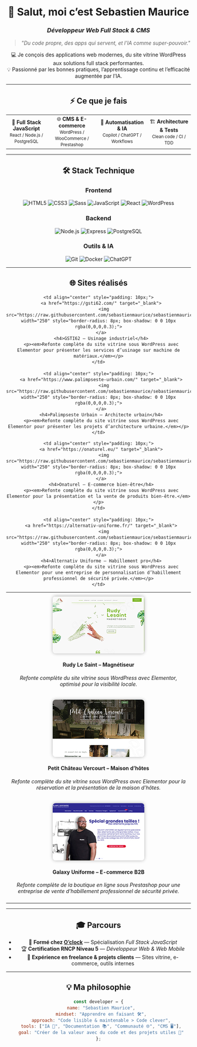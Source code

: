 <!-- 💻 Profil GitHub Pro - Sebastien Maurice -->
<!-- Inspiré du parcours O'clock / RNCP 37674 -->

<div align="center">

# 👋 Salut, moi c’est **Sebastien Maurice**
### *Développeur Web Full Stack & CMS*

> *"Du code propre, des apps qui servent, et l’IA comme super-pouvoir."*

💻 Je conçois des applications web modernes, du site vitrine WordPress aux solutions full stack performantes.  
💡 Passionné par les bonnes pratiques, l’apprentissage continu et l’efficacité augmentée par l’IA.

---

## ⚡ Ce que je fais
</div>

<table align="center">
<tr>
<td align="center">
🎯 <b>Full Stack JavaScript</b><br><small>React / Node.js / PostgreSQL</small>
</td>
<td align="center">
🌐 <b>CMS & E-commerce</b><br><small>WordPress / WooCommerce / Prestashop</small>
</td>
<td align="center">
🤖 <b>Automatisation & IA</b><br><small>Copilot / ChatGPT / Workflows</small>
</td>
<td align="center">
🏗️ <b>Architecture & Tests</b><br><small>Clean code / CI / TDD</small>
</td>
</tr>
</table>

---

<div align="center">

## 🛠️ Stack Technique

### Frontend
![HTML5](https://img.shields.io/badge/-HTML5-E34F26?logo=html5&logoColor=white)
![CSS3](https://img.shields.io/badge/-CSS3-1572B6?logo=css3&logoColor=white)
![Sass](https://img.shields.io/badge/-Sass-CC6699?logo=sass&logoColor=white)
![JavaScript](https://img.shields.io/badge/-JavaScript-F7DF1E?logo=javascript&logoColor=black)
![React](https://img.shields.io/badge/-React-61DAFB?logo=react&logoColor=black)
![WordPress](https://img.shields.io/badge/-WordPress-21759B?logo=wordpress&logoColor=white)

### Backend
![Node.js](https://img.shields.io/badge/-Node.js-339933?logo=node.js&logoColor=white)
![Express](https://img.shields.io/badge/-Express-000000?logo=express&logoColor=white)
![PostgreSQL](https://img.shields.io/badge/-PostgreSQL-4169E1?logo=postgresql&logoColor=white)

### Outils & IA
![Git](https://img.shields.io/badge/-Git-F05032?logo=git&logoColor=white)
![Docker](https://img.shields.io/badge/-Docker-2496ED?logo=docker&logoColor=white)
![ChatGPT](https://img.shields.io/badge/-ChatGPT-74aa9c?logo=openai&logoColor=white)

---
<h2 align="center">🌐 Sites réalisés</h2>

<table align="center" style="border-collapse: collapse;">
  <tr>
    <td align="center" style="padding: 10px;">
      <a href="https://rudylesaint-magnetiseur.com" target="_blank">
        <img src="https://raw.githubusercontent.com/sebastienmaurice/sebastienmaurice/main/rudylesaint.jpg" width="250" style="border-radius: 8px; box-shadow: 0 0 10px rgba(0,0,0,0.3);">
      </a>
      <h4>Rudy Le Saint – Magnétiseur</h4>
      <p><em>Refonte complète du site vitrine sous WordPress avec Elementor, optimisé pour la visibilité locale.</em></p>
    </td>

    <td align="center" style="padding: 10px;">
      <a href="https://gsti62.com/" target="_blank">
        <img src="https://raw.githubusercontent.com/sebastienmaurice/sebastienmaurice/main/gsti62.jpg" width="250" style="border-radius: 8px; box-shadow: 0 0 10px rgba(0,0,0,0.3);">
      </a>
      <h4>GSTI62 – Usinage industriel</h4>
      <p><em>Refonte complète du site vitrine sous WordPress avec Elementor pour présenter les services d’usinage sur machine de matériaux.</em></p>
    </td>

    <td align="center" style="padding: 10px;">
      <a href="https://www.palimpseste-urbain.com/" target="_blank">
        <img src="https://raw.githubusercontent.com/sebastienmaurice/sebastienmaurice/main/palimpseste.jpg" width="250" style="border-radius: 8px; box-shadow: 0 0 10px rgba(0,0,0,0.3);">
      </a>
      <h4>Palimpseste Urbain – Architecte urbain</h4>
      <p><em>Refonte complète du site vitrine sous WordPress avec Elementor pour présenter les projets d’architecture urbaine.</em></p>
    </td>
  </tr>

  <tr>
    <td align="center" style="padding: 10px;">
      <a href="https://www.petitchateauvercourt.com/" target="_blank">
        <img src="https://raw.githubusercontent.com/sebastienmaurice/sebastienmaurice/main/petitchateauvercourt.jpg" width="250" style="border-radius: 8px; box-shadow: 0 0 10px rgba(0,0,0,0.3);">
      </a>
      <h4>Petit Château Vercourt – Maison d’hôtes</h4>
      <p><em>Refonte complète du site vitrine sous WordPress avec Elementor pour la réservation et la présentation de la maison d’hôtes.</em></p>
    </td>

    <td align="center" style="padding: 10px;">
      <a href="https://onaturel.eu/" target="_blank">
        <img src="https://raw.githubusercontent.com/sebastienmaurice/sebastienmaurice/main/onaturel.jpg" width="250" style="border-radius: 8px; box-shadow: 0 0 10px rgba(0,0,0,0.3);">
      </a>
      <h4>Onaturel – E-commerce bien-être</h4>
      <p><em>Refonte complète du site vitrine sous WordPress avec Elementor pour la présentation et la vente de produits bien-être.</em></p>
    </td>

    <td align="center" style="padding: 10px;">
      <a href="https://alternativ-uniforme.fr/" target="_blank">
        <img src="https://raw.githubusercontent.com/sebastienmaurice/sebastienmaurice/main/alternativ.jpg" width="250" style="border-radius: 8px; box-shadow: 0 0 10px rgba(0,0,0,0.3);">
      </a>
      <h4>Alternativ Uniforme – Habillement pro</h4>
      <p><em>Refonte complète du site vitrine sous WordPress avec Elementor pour une entreprise de personnalisation d’habillement professionnel de sécurité privée.</em></p>
    </td>
  </tr>

  <tr>
    <td colspan="3" align="center" style="padding: 10px;">
      <a href="https://www.galaxy-uniforme.com/" target="_blank">
        <img src="https://raw.githubusercontent.com/sebastienmaurice/sebastienmaurice/main/galaxy.jpg" width="250" style="border-radius: 8px; box-shadow: 0 0 10px rgba(0,0,0,0.3);">
      </a>
      <h4>Galaxy Uniforme – E-commerce B2B</h4>
      <p><em>Refonte complète de la boutique en ligne sous Prestashop pour une entreprise de vente d’habillement professionnel de sécurité privée.</em></p>
    </td>
  </tr>
</table>

---

<div align="center">

## 🎓 Parcours
</div>

- 🧭 **Formé chez [O’clock](https://oclock.io)** — Spécialisation *Full Stack JavaScript*  
- 🏆 **Certification RNCP Niveau 5** — *Développeur Web & Web Mobile*  
- 💼 **Expérience en freelance & projets clients** — Sites vitrine, e-commerce, outils internes

---

<div align="center">

## 💡 Ma philosophie
</div>

```js
const developer = {
  name: "Sebastien Maurice",
  mindset: "Apprendre en faisant 🛠️",
  approach: "Code lisible & maintenable > Code clever",
  tools: ["IA 🤖", "Documentation 📚", "Communauté 🌐", "CMS 🖥️"],
  goal: "Créer de la valeur avec du code et des projets utiles 🚀"
};
